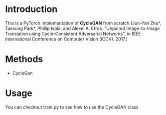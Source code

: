 # Introduction
This is a PyTorch Implementation of **CycleGAN** from scratch.(Jun-Yan Zhu*, Taesung Park*, Phillip Isola, and Alexei A. Efros. "Unpaired Image-to-Image Translation using Cycle-Consistent Adversarial Networks", in IEEE International Conference on Computer Vision (ICCV), 2017.)

# Methods
- CycleGan

# Usage
  You can checkout train.py to see how to use the CycleGAN class